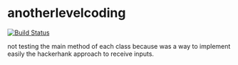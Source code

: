 # anotherlevelcoding

[![Build Status](https://travis-ci.org/mrcosta/anotherlevelcoding.svg?branch=master)](https://travis-ci.org/mrcosta/anotherlevelcoding)

not testing the main method of each class because was a way to implement easily the hackerhank approach to receive inputs.
